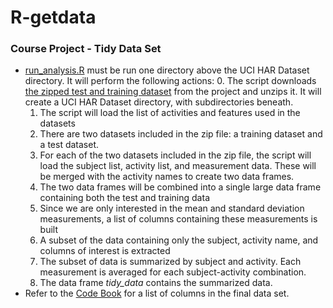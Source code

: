R-getdata
=========

### Course Project - Tidy Data Set
* [run_analysis.R](run_analysis.R) must be run one directory above the UCI HAR Dataset directory. It will perform the following actions: 
    0. The script downloads [the zipped test and training dataset](https://d396qusza40orc.cloudfront.net/getdata%2Fprojectfiles%2FUCI%20HAR%20Dataset.zip) from the project and unzips it. It will create a UCI HAR Dataset directory, with subdirectories beneath.
    1. The script will load the list of activities and features used in the datasets
    2. There are two datasets included in the zip file: a training dataset and a test dataset. 
    3. For each of the two datasets included in the zip file, the script will load the subject list, activity list, and measurement data. These will be merged with the activity names to create two data frames. 
    4. The two data frames will be combined into a single large data frame containing both the test and training data
    5. Since we are only interested in the mean and standard deviation measurements, a list of columns containing these measurements is built
    6. A subset of the data containing only the subject, activity name, and columns of interest is extracted
    7. The subset of data is summarized by subject and activity. Each measurement is averaged for each subject-activity combination.
    8. The data frame *tidy_data* contains the summarized data.
* Refer to the [Code Book](CodeBook.md) for a list of columns in the final data set.
